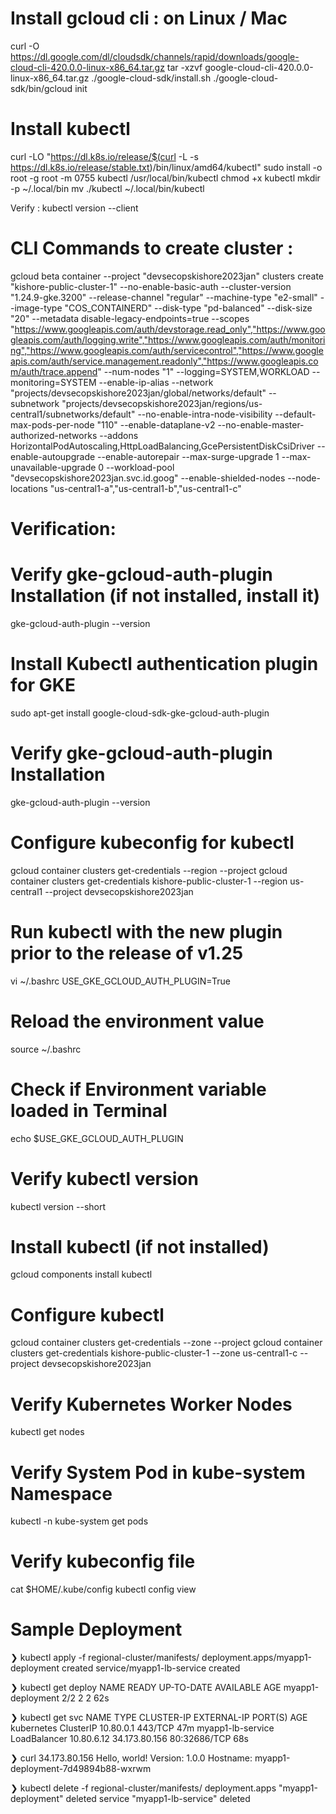 
# Install gcloud cli : on Linux / Mac

curl -O https://dl.google.com/dl/cloudsdk/channels/rapid/downloads/google-cloud-cli-420.0.0-linux-x86_64.tar.gz
tar -xzvf google-cloud-cli-420.0.0-linux-x86_64.tar.gz
./google-cloud-sdk/install.sh
./google-cloud-sdk/bin/gcloud init

# Install kubectl 

curl -LO "https://dl.k8s.io/release/$(curl -L -s https://dl.k8s.io/release/stable.txt)/bin/linux/amd64/kubectl"
sudo install -o root -g root -m 0755 kubectl /usr/local/bin/kubectl
chmod +x kubectl
mkdir -p ~/.local/bin
mv ./kubectl ~/.local/bin/kubectl

Verify : 
kubectl version --client


# CLI Commands to create cluster :

gcloud beta container --project "devsecopskishore2023jan" clusters create "kishore-public-cluster-1" --no-enable-basic-auth --cluster-version "1.24.9-gke.3200" --release-channel "regular" --machine-type "e2-small" --image-type "COS_CONTAINERD" --disk-type "pd-balanced" --disk-size "20" --metadata disable-legacy-endpoints=true --scopes "https://www.googleapis.com/auth/devstorage.read_only","https://www.googleapis.com/auth/logging.write","https://www.googleapis.com/auth/monitoring","https://www.googleapis.com/auth/servicecontrol","https://www.googleapis.com/auth/service.management.readonly","https://www.googleapis.com/auth/trace.append" --num-nodes "1" --logging=SYSTEM,WORKLOAD --monitoring=SYSTEM --enable-ip-alias --network "projects/devsecopskishore2023jan/global/networks/default" --subnetwork "projects/devsecopskishore2023jan/regions/us-central1/subnetworks/default" --no-enable-intra-node-visibility --default-max-pods-per-node "110" --enable-dataplane-v2 --no-enable-master-authorized-networks --addons HorizontalPodAutoscaling,HttpLoadBalancing,GcePersistentDiskCsiDriver --enable-autoupgrade --enable-autorepair --max-surge-upgrade 1 --max-unavailable-upgrade 0 --workload-pool "devsecopskishore2023jan.svc.id.goog" --enable-shielded-nodes --node-locations "us-central1-a","us-central1-b","us-central1-c"

# Verification: 


# Verify gke-gcloud-auth-plugin Installation (if not installed, install it)
gke-gcloud-auth-plugin --version 

# Install Kubectl authentication plugin for GKE
sudo apt-get install google-cloud-sdk-gke-gcloud-auth-plugin

# Verify gke-gcloud-auth-plugin Installation
gke-gcloud-auth-plugin --version 

# Configure kubeconfig for kubectl
gcloud container clusters get-credentials <CLUSTER-NAME> --region <REGION> --project <PROJECT-NAME>
gcloud container clusters get-credentials kishore-public-cluster-1 --region us-central1 --project devsecopskishore2023jan

# Run kubectl with the new plugin prior to the release of v1.25
vi ~/.bashrc
USE_GKE_GCLOUD_AUTH_PLUGIN=True

# Reload the environment value
source ~/.bashrc

# Check if Environment variable loaded in Terminal
echo $USE_GKE_GCLOUD_AUTH_PLUGIN

# Verify kubectl version
kubectl version --short

# Install kubectl (if not installed)
gcloud components install kubectl

# Configure kubectl
gcloud container clusters get-credentials <CLUSTER-NAME> --zone <ZONE> --project <PROJECT-ID>
gcloud container clusters get-credentials kishore-public-cluster-1 --zone us-central1-c --project devsecopskishore2023jan

# Verify Kubernetes Worker Nodes
kubectl get nodes

# Verify System Pod in kube-system Namespace
kubectl -n kube-system get pods

# Verify kubeconfig file
cat $HOME/.kube/config
kubectl config view

# Sample Deployment 

❯ kubectl apply -f regional-cluster/manifests/
deployment.apps/myapp1-deployment created
service/myapp1-lb-service created

 
❯ kubectl get deploy
NAME                READY   UP-TO-DATE   AVAILABLE   AGE
myapp1-deployment   2/2     2            2           62s

❯ kubectl get svc
NAME                TYPE           CLUSTER-IP   EXTERNAL-IP     PORT(S)        AGE
kubernetes          ClusterIP      10.80.0.1    <none>          443/TCP        47m
myapp1-lb-service   LoadBalancer   10.80.6.12   34.173.80.156   80:32686/TCP   68s

❯ curl 34.173.80.156
Hello, world!
Version: 1.0.0
Hostname: myapp1-deployment-7d49894b88-wxrwm

❯ kubectl delete -f regional-cluster/manifests/
deployment.apps "myapp1-deployment" deleted
service "myapp1-lb-service" deleted

